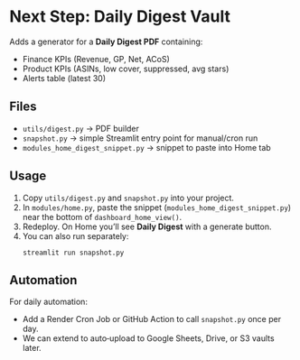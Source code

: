 # Next Step: Daily Digest Vault

Adds a generator for a **Daily Digest PDF** containing:
- Finance KPIs (Revenue, GP, Net, ACoS)
- Product KPIs (ASINs, low cover, suppressed, avg stars)
- Alerts table (latest 30)

## Files
- `utils/digest.py` → PDF builder
- `snapshot.py` → simple Streamlit entry point for manual/cron run
- `modules_home_digest_snippet.py` → snippet to paste into Home tab

## Usage
1) Copy `utils/digest.py` and `snapshot.py` into your project.
2) In `modules/home.py`, paste the snippet (`modules_home_digest_snippet.py`) near the bottom of `dashboard_home_view()`.
3) Redeploy. On Home you’ll see **Daily Digest** with a generate button.
4) You can also run separately:
   ```
   streamlit run snapshot.py
   ```

## Automation
For daily automation:
- Add a Render Cron Job or GitHub Action to call `snapshot.py` once per day.
- We can extend to auto‑upload to Google Sheets, Drive, or S3 vaults later.
